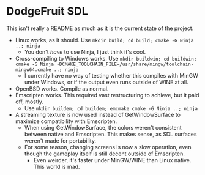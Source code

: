 # DodgeFruit SDL

This isn't really a README as much as it is the current state of the project.

- Linux works, as it should. Use `mkdir build; cd build; cmake -G Ninja ..; ninja`
  - You don't *have* to use Ninja, I just think it's cool.
- Cross-compiling to Windows works. Use `mkdir buildwin; cd buildwin; cmake -G Ninja -DCMAKE_TOOLCHAIN_FILE=/usr/share/mingw/toolchain-mingw64.cmake ..; ninja`
  - I currently have no way of testing whether this compiles with MinGW under Windows, or if the output even runs outside of WINE at all.
- OpenBSD works. Compile as normal.
- Emscripten works. This required vast restructuring to achieve, but it paid off, mostly.
  - Use `mkdir buildem; cd buildem; emcmake cmake -G Ninja ..; ninja`
- A streaming texture is now used instead of GetWindowSurface to maximize compatibility with Emscripten.
  - When using GetWindowSurface, the colors weren't consistent between native and Emscripten. This makes sense, as SDL surfaces weren't made for portability.
  - For some reason, changing screens is now a slow operation, even though the gameplay itself is still decent outside of Emscripten.
    - Even weirder, it's faster under MinGW/WINE than Linux native. This world is mad.

